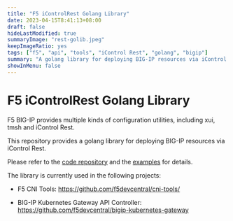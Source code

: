 ```yaml
---
title: "F5 iControlRest Golang Library"
date: 2023-04-15T8:41:13+08:00
draft: false
hideLastModified: true
summaryImage: "rest-golib.jpeg"
keepImageRatio: yes
tags: ["f5", "api", "tools", "iControl Rest", "golang", "bigip"]
summary: "A golang library for deploying BIG-IP resources via iControl Rest."
showInMenu: false
---
```


# F5 iControlRest Golang Library

F5 BIG-IP provides multiple kinds of configuration utilities, including xui, tmsh and iControl Rest.

This repository provides a golang library for deploying BIG-IP resources via iControl Rest.

Please refer to the [code repository](https://github.com/f5devcentral/f5-bigip-rest-go) and the [examples](https://github.com/f5devcentral/f5-bigip-rest-go/tree/main/examples) for details.

The library is currently used in the following projects:

* F5 CNI Tools: https://github.com/f5devcentral/cni-tools/

* BIG-IP Kubernetes Gateway API Controller: https://github.com/f5devcentral/bigip-kubernetes-gateway
